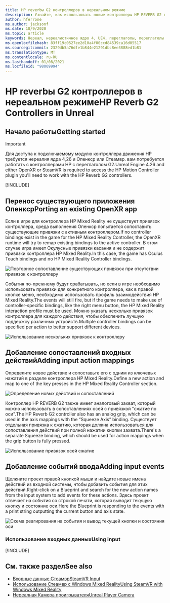```yaml
---
title: HP reverbы G2 контроллеров в нереальном режиме
description: Узнайте, как использовать новые контроллеры HP REVERB G2 в Опенкср и Стеамвр для нереальных приложений смешанной реальности.
author: hferrone
ms.author: jacksonf
ms.date: 10/9/2020
ms.topic: article
keywords: Нереал, нереалистичное ядро 4, UE4, переглаголы, переглаголы G2, HP reverbы G2, Смешанная реальность, разработка, контроллеры движения, ввод данных, функции, новый проект, эмулятор, документация, руководства, функции, голограммы, Разработка игр, гарнитура смешанной реальности, гарнитура Windows Mixed Reality, гарнитура виртуальной реальности
ms.openlocfilehash: 83ff19c0527ee2d10a4f00ccd84539ca16d05517
ms.sourcegitcommit: 2329db5a76dfe1b844e21291dbc8ee3888ed1b81
ms.translationtype: MT
ms.contentlocale: ru-RU
ms.lasthandoff: 01/08/2021
ms.locfileid: "98009994"
---
```

# <a name="hp-reverb-g2-controllers-in-unreal"></a><span data-ttu-id="18029-104">HP reverbы G2 контроллеров в нереальном режиме</span><span class="sxs-lookup"><span data-stu-id="18029-104">HP Reverb G2 Controllers in Unreal</span></span> 

## <a name="getting-started"></a><span data-ttu-id="18029-105">Начало работы</span><span class="sxs-lookup"><span data-stu-id="18029-105">Getting started</span></span>

> [!IMPORTANT]
> <span data-ttu-id="18029-106">Для доступа к подключаемому модулю контроллера движения HP требуется нереалия ядра 4,26 и Опенкср или Стеамвр. вам потребуется работать с контроллерами HP с переглаголом G2.</span><span class="sxs-lookup"><span data-stu-id="18029-106">Unreal Engine 4.26 and either OpenXR or SteamVR is required to access the HP Motion Controller plugin you'll need to work with the HP Reverb G2 controllers.</span></span>

[!INCLUDE[](includes/tabs-g2-controllers-in-unreal.md)]

## <a name="porting-an-existing-openxr-app"></a><span data-ttu-id="18029-107">Перенос существующего приложения Опенкср</span><span class="sxs-lookup"><span data-stu-id="18029-107">Porting an existing OpenXR app</span></span> 

<span data-ttu-id="18029-108">Если в игре для контроллера HP Mixed Reality не существует привязок контроллера, среда выполнения Опенкср попытается сопоставить существующие привязки с активным контроллером.</span><span class="sxs-lookup"><span data-stu-id="18029-108">If no controller bindings exist in the game for the HP Mixed Reality Controller, the OpenXR runtime will try to remap existing bindings to the active controller.</span></span>  <span data-ttu-id="18029-109">В этом случае игра имеет Окулусные привязки касания и не содержит привязки контроллера HP Mixed Reality.</span><span class="sxs-lookup"><span data-stu-id="18029-109">In this case, the game has Oculus Touch bindings and no HP Mixed Reality Controller bindings.</span></span>

![Повторное сопоставление существующих привязок при отсутствии привязок к контроллеру](images/reverb-g2-img-04.png)

<span data-ttu-id="18029-111">События по-прежнему будут срабатывать, но если в игре необходимо использовать привязки для конкретного контроллера, как в правой кнопке меню, необходимо использовать профиль взаимодействия HP Mixed Reality.</span><span class="sxs-lookup"><span data-stu-id="18029-111">The events will still fire, but if the game needs to make use of controller-specific bindings, like the right menu button, the HP Mixed Reality interaction profile must be used.</span></span>  <span data-ttu-id="18029-112">Можно указать несколько привязок контроллера для каждого действия, чтобы обеспечить лучшую поддержку различных устройств.</span><span class="sxs-lookup"><span data-stu-id="18029-112">Multiple controller bindings can be specified per action to better support different devices.</span></span>
   
![Использование нескольких привязок к контроллеру](images/reverb-g2-img-05.png)

## <a name="adding-input-action-mappings"></a><span data-ttu-id="18029-114">Добавление сопоставлений входных действий</span><span class="sxs-lookup"><span data-stu-id="18029-114">Adding input action mappings</span></span> 

<span data-ttu-id="18029-115">Определите новое действие и сопоставьте его с одним из ключевых нажатий в разделе контроллера HP Mixed Reality.</span><span class="sxs-lookup"><span data-stu-id="18029-115">Define a new action and map to one of the key presses in the HP Mixed Reality Controller section.</span></span>

![Определение новых действий и сопоставлений](images/reverb-g2-img-02.png)

<span data-ttu-id="18029-117">Контроллер HP REVERB G2 также имеет аналоговый захват, который можно использовать в сопоставлениях осей с привязкой "сжатие по оси".</span><span class="sxs-lookup"><span data-stu-id="18029-117">The HP Reverb G2 controller also has an analog grip, which can be used in the axis mappings with the “Squeeze Axis” binding.</span></span>  <span data-ttu-id="18029-118">Существует отдельная привязка к сжатию, которая должна использоваться для сопоставления действий при полной нажатии кнопки захвата.</span><span class="sxs-lookup"><span data-stu-id="18029-118">There's a separate Squeeze binding, which should be used for action mappings when the grip button is fully pressed.</span></span> 

![Использование привязок осей сжатие](images/reverb-g2-img-03.png)

## <a name="adding-input-events"></a><span data-ttu-id="18029-120">Добавление событий ввода</span><span class="sxs-lookup"><span data-stu-id="18029-120">Adding input events</span></span>

<span data-ttu-id="18029-121">Щелкните проект правой кнопкой мыши и найдите новые имена действий из входной системы, чтобы добавить события для этих действий.</span><span class="sxs-lookup"><span data-stu-id="18029-121">Right-click on a Blueprint and search for the new action names from the input system to add events for these actions.</span></span>  <span data-ttu-id="18029-122">Здесь проект отвечает на события со строкой печати, которая выводит текущую кнопку и состояние оси.</span><span class="sxs-lookup"><span data-stu-id="18029-122">Here the Blueprint is responding to the events with a print string outputting the current button and axis state.</span></span>

![Схема реагирования на события и вывод текущей кнопки и состояния оси](images/reverb-g2-img-06.png)

### <a name="using-input"></a><span data-ttu-id="18029-124">Использование входных данных</span><span class="sxs-lookup"><span data-stu-id="18029-124">Using input</span></span> 

[!INCLUDE[](includes/tabs-g2-controller-mapping-in-unreal.md)]

## <a name="see-also"></a><span data-ttu-id="18029-125">См. также раздел</span><span class="sxs-lookup"><span data-stu-id="18029-125">See also</span></span>
* [<span data-ttu-id="18029-126">Входные данные Стеамвр</span><span class="sxs-lookup"><span data-stu-id="18029-126">SteamVR Input</span></span>](https://docs.unrealengine.com/Platforms/VR/SteamVR/HowTo/SteamVRInput/index.html)
* [<span data-ttu-id="18029-127">Использование Стеамвр с Windows Mixed Reality</span><span class="sxs-lookup"><span data-stu-id="18029-127">Using SteamVR with Windows Mixed Reality</span></span>](https://docs.microsoft.com/windows/mixed-reality/enthusiast-guide/using-steamvr-with-windows-mixed-reality)
* [<span data-ttu-id="18029-128">Нереалная Камера проигрывателя</span><span class="sxs-lookup"><span data-stu-id="18029-128">Unreal Player Camera</span></span>](https://docs.unrealengine.com/Programming/Tutorials/PlayerCamera/3/index.html)